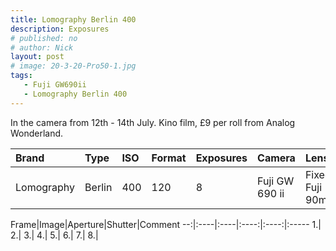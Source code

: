 ```yaml
---
title: Lomography Berlin 400
description: Exposures
# published: no
# author: Nick
layout: post
# image: 20-3-20-Pro50-1.jpg
tags:
   - Fuji GW690ii
   - Lomography Berlin 400
---
```

In the camera from 12th - 14th July. Kino film, £9 per roll from Analog Wonderland.

Brand|Type|ISO|Format|Exposures|Camera|Lens
:----|:---|:--|:-----|:--------|:-----|:----
Lomography|Berlin|400|120|8|Fuji GW 690 ii|Fixed Fuji 90mm

Frame|Image|Aperture|Shutter|Comment
--:|:----|:----|:----:|:----:|:-----
1.|
2.|
3.|
4.|
5.|
6.|
7.|
8.|